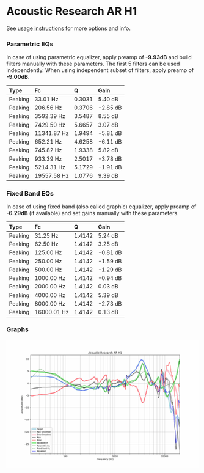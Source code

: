 # Acoustic Research AR H1
See [usage instructions](https://github.com/jaakkopasanen/AutoEq#usage) for more options and info.

### Parametric EQs
In case of using parametric equalizer, apply preamp of **-9.93dB** and build filters manually
with these parameters. The first 5 filters can be used independently.
When using independent subset of filters, apply preamp of **-9.00dB**.

| Type    | Fc          |      Q | Gain     |
|:--------|:------------|:-------|:---------|
| Peaking | 33.01 Hz    | 0.3031 | 5.40 dB  |
| Peaking | 206.56 Hz   | 0.3706 | -2.85 dB |
| Peaking | 3592.39 Hz  | 3.5487 | 8.55 dB  |
| Peaking | 7429.50 Hz  | 5.6657 | 3.07 dB  |
| Peaking | 11341.87 Hz | 1.9494 | -5.81 dB |
| Peaking | 652.21 Hz   | 4.6258 | -6.11 dB |
| Peaking | 745.82 Hz   | 1.9338 | 5.82 dB  |
| Peaking | 933.39 Hz   | 2.5017 | -3.78 dB |
| Peaking | 5214.31 Hz  | 5.1729 | -1.91 dB |
| Peaking | 19557.58 Hz | 1.0776 | 9.39 dB  |

### Fixed Band EQs
In case of using fixed band (also called graphic) equalizer, apply preamp of **-6.29dB**
(if available) and set gains manually with these parameters.

| Type    | Fc          |      Q | Gain     |
|:--------|:------------|:-------|:---------|
| Peaking | 31.25 Hz    | 1.4142 | 5.24 dB  |
| Peaking | 62.50 Hz    | 1.4142 | 3.25 dB  |
| Peaking | 125.00 Hz   | 1.4142 | -0.81 dB |
| Peaking | 250.00 Hz   | 1.4142 | -1.59 dB |
| Peaking | 500.00 Hz   | 1.4142 | -1.29 dB |
| Peaking | 1000.00 Hz  | 1.4142 | -0.94 dB |
| Peaking | 2000.00 Hz  | 1.4142 | 0.03 dB  |
| Peaking | 4000.00 Hz  | 1.4142 | 5.39 dB  |
| Peaking | 8000.00 Hz  | 1.4142 | -2.73 dB |
| Peaking | 16000.01 Hz | 1.4142 | 0.13 dB  |

### Graphs
![](./Acoustic%20Research%20AR%20H1.png)
